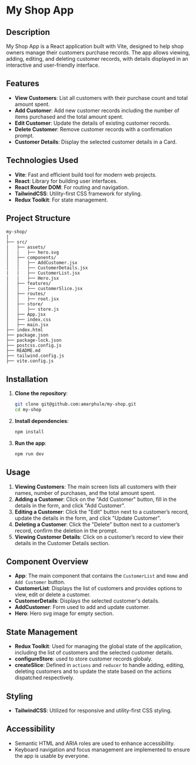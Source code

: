 # My Shop App

## Description

My Shop App is a React application built with Vite, designed to help shop owners manage their customers purchase records. The app allows viewing, adding, editing, and deleting customer records, with details displayed in an interactive and user-friendly interface.

## Features

- **View Customers**: List all customers with their purchase count and total amount spent.
- **Add Customer**: Add new customer records including the number of items purchased and the total amount spent.
- **Edit Customer**: Update the details of existing customer records.
- **Delete Customer**: Remove customer records with a confirmation prompt.
- **Customer Details**: Display the selected customer details in a Card.

## Technologies Used

- **Vite**: Fast and efficient build tool for modern web projects.
- **React**: Library for building user interfaces.
- **React Router DOM**: For routing and navigation.
- **TailwindCSS**: Utility-first CSS framework for styling.
- **Redux Toolkit**: For state management.

## Project Structure

```
my-shop/
|
├── src/
|   ├── assets/
│   |   ├── hero.svg
│   ├── components/
│   │   ├── AddCustomer.jsx
│   │   ├── CustomerDetails.jsx
|   |   ├── CustomerList.jsx
|   |   ├── Hero.jsx
│   ├── features/
│   │   ├── customerSlice.jsx
│   ├── routes/
│   │   ├── root.jsx
│   ├── store/
│   │   ├── store.js
│   ├── App.jsx
│   ├── index.css
│   ├── main.jsx
├── index.html
├── package.json
├── package-lock.json
├── postcss.config.js
├── README.md
├── tailwind.config.js
├── vite.config.js
```

## Installation

1. **Clone the repository**:

   ```sh
   git clone git@github.com:amarphule/my-shop.git
   cd my-shop
   ```

2. **Install dependencies**:

   ```sh
   npm install
   ```

3. **Run the app**:
   ```sh
   npm run dev
   ```

## Usage

1. **Viewing Customers**: The main screen lists all customers with their names, number of purchases, and the total amount spent.
2. **Adding a Customer**: Click on the "Add Customer" button, fill in the details in the form, and click "Add Customer".
3. **Editing a Customer**: Click the "Edit" button next to a customer’s record, update the details in the form, and click "Update Customer".
4. **Deleting a Customer**: Click the "Delete" button next to a customer’s record, confirm the deletion in the prompt.
5. **Viewing Customer Details**: Click on a customer’s record to view their details in the Customer Details section.

## Component Overview

- **App**: The main component that contains the `CustomerList` and `Home` and `Add Customer` button.
- **CustomerList**: Displays the list of customers and provides options to view, edit or delete a customer.
- **CustomerDetails**: Displays the selected customer's details.
- **AddCustomer**: Form used to add and update customer.
- **Hero**: Hero svg image for empty section.

## State Management

- **Redux Toolkit**: Used for managing the global state of the application, including the list of customers and the selected customer details.
- **configureStore**: used to store customer records globaly.
- **createSlice**: Defined in `actions` and `reducer` to handle adding, editing, deleting customers and to update the state based on the actions dispatched respectively.

## Styling

- **TailwindCSS**: Utilized for responsive and utility-first CSS styling.

## Accessibility

- Semantic HTML and ARIA roles are used to enhance accessibility.
- Keyboard navigation and focus management are implemented to ensure the app is usable by everyone.
